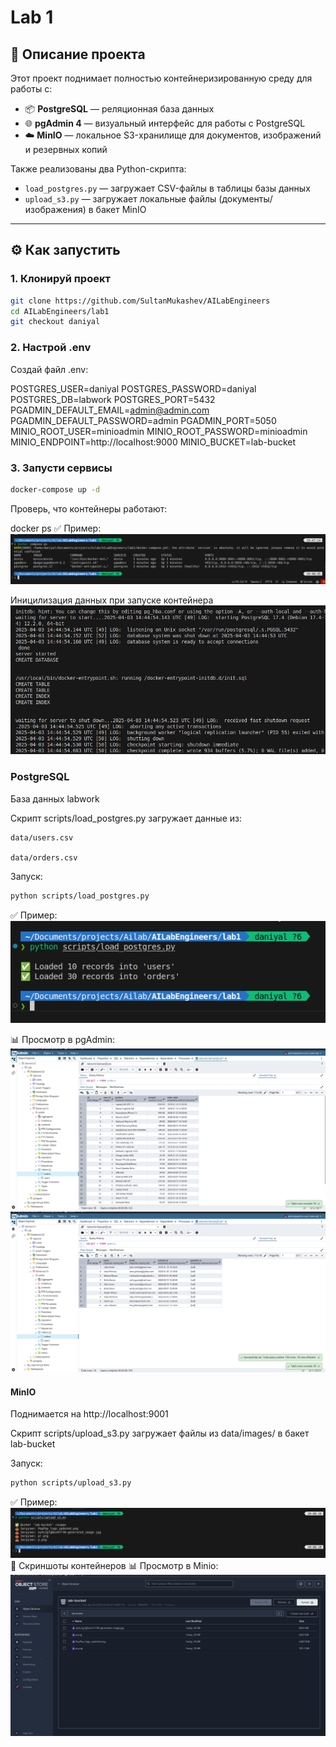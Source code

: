 # Lab 1 

## 📌 Описание проекта

Этот проект поднимает полностью контейнеризированную среду для работы с:
- 📦 **PostgreSQL** — реляционная база данных
- 🌐 **pgAdmin 4** — визуальный интерфейс для работы с PostgreSQL
- ☁️ **MinIO** — локальное S3-хранилище для документов, изображений и резервных копий

Также реализованы два Python-скрипта:
- `load_postgres.py` — загружает CSV-файлы в таблицы базы данных
- `upload_s3.py` — загружает локальные файлы (документы/изображения) в бакет MinIO

---

## ⚙️ Как запустить

### 1. Клонируй проект

```bash
git clone https://github.com/SultanMukashev/AILabEngineers
cd AILabEngineers/lab1
git checkout daniyal
 ```

### 2. Настрой .env

Создай файл .env:

POSTGRES_USER=daniyal
POSTGRES_PASSWORD=daniyal
POSTGRES_DB=labwork
POSTGRES_PORT=5432
PGADMIN_DEFAULT_EMAIL=admin@admin.com
PGADMIN_DEFAULT_PASSWORD=admin
PGADMIN_PORT=5050
MINIO_ROOT_USER=minioadmin
MINIO_ROOT_PASSWORD=minioadmin
MINIO_ENDPOINT=http://localhost:9000
MINIO_BUCKET=lab-bucket

### 3. Запусти сервисы
``` bash
docker-compose up -d
```

Проверь, что контейнеры работают:

docker ps
✅ Пример: ![Postgres Load](./Screenshot%20from%202025-04-03%2019-48-49.png)

Иницилизация данных при запуске контейнера
![Init db](./Screenshot%20from%202025-04-03%2019-48-23.png)
###  PostgreSQL

База данных labwork

Скрипт scripts/load_postgres.py загружает данные из:

    data/users.csv

    data/orders.csv

Запуск:
``` bash
python scripts/load_postgres.py
```

✅ Пример: ![Postgres Load](./Screenshot%20from%202025-04-03%2019-48-01.png)

📊 Просмотр в pgAdmin: ![pgAdmin Orders](./Screenshot%20from%202025-04-03%2020-10-05.png) 
![pgAdmin Users](./Screenshot%20from%202025-04-03%2020-10-20.png)
#### MinIO

Поднимается на http://localhost:9001

Скрипт scripts/upload_s3.py загружает файлы из data/images/ в бакет lab-bucket

Запуск:
```bash
python scripts/upload_s3.py
```

✅ Пример: ![MinIO Upload](./Screenshot%20from%202025-04-03%2020-08-37.png)
📸 Скриншоты контейнеров
📊 Просмотр в Minio: ![Minio bucket](./Screenshot%20from%202025-04-03%2020-10-53.png) 
